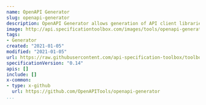 ```yaml
---
name: OpenAPI Generator
slug: openapi-generator
description: OpenAPI Generator allows generation of API client libraries (SDK generation), server stubs, documentation and configuration automatically given an OpenAPI Spec (both 2.0 and 3.0 are supported).
image: http://api.specificationtoolbox.com/images/tools/openapi-generator.png
tags:
- Generator
created: "2021-01-05"
modified: "2021-01-05"
url: https://raw.githubusercontent.com/api-specification-toolbox/toolbox/main/_tools/openapi-generator.md
specificationVersion: "0.14"
apis: []
include: []
x-common:
- type: x-github
  url: https://github.com/OpenAPITools/openapi-generator
...
```

